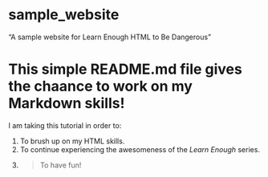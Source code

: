 # sample_website
“A sample website for Learn Enough HTML to Be Dangerous”

This simple README.md file gives the chaance to work on my **Markdown** skills!
==============================================================================

I am taking this tutorial in order to:
1. To brush up on my HTML skills.
2. To continue experiencing the awesomeness of the *Learn Enough* series.
3. >To have fun!
